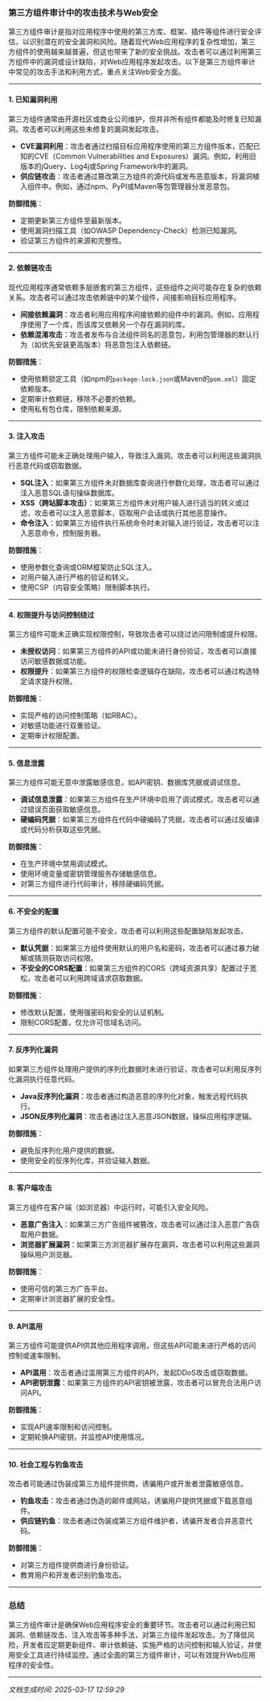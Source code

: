### 第三方组件审计中的攻击技术与Web安全

第三方组件审计是指对应用程序中使用的第三方库、框架、插件等组件进行安全评估，以识别潜在的安全漏洞和风险。随着现代Web应用程序的复杂性增加，第三方组件的使用越来越普遍，但这也带来了新的安全挑战。攻击者可以通过利用第三方组件中的漏洞或设计缺陷，对Web应用程序发起攻击。以下是第三方组件审计中常见的攻击手法和利用方式，重点关注Web安全方面。

---

#### 1. **已知漏洞利用**
第三方组件通常由开源社区或商业公司维护，但并非所有组件都能及时修复已知漏洞。攻击者可以利用这些未修复的漏洞发起攻击。

- **CVE漏洞利用**：攻击者通过扫描目标应用程序使用的第三方组件版本，匹配已知的CVE（Common Vulnerabilities and Exposures）漏洞。例如，利用旧版本的jQuery、Log4j或Spring Framework中的漏洞。
- **供应链攻击**：攻击者通过篡改第三方组件的源代码或发布恶意版本，将漏洞植入组件中。例如，通过npm、PyPI或Maven等包管理器分发恶意包。

**防御措施**：
- 定期更新第三方组件至最新版本。
- 使用漏洞扫描工具（如OWASP Dependency-Check）检测已知漏洞。
- 验证第三方组件的来源和完整性。

---

#### 2. **依赖链攻击**
现代应用程序通常依赖多层嵌套的第三方组件，这些组件之间可能存在复杂的依赖关系。攻击者可以通过攻击依赖链中的某个组件，间接影响目标应用程序。

- **间接依赖漏洞**：攻击者利用应用程序间接依赖的组件中的漏洞。例如，应用程序使用了一个库，而该库又依赖另一个存在漏洞的库。
- **依赖混淆攻击**：攻击者发布与合法组件同名的恶意包，利用包管理器的默认行为（如优先安装更高版本）将恶意包注入依赖链。

**防御措施**：
- 使用依赖锁定工具（如npm的`package-lock.json`或Maven的`pom.xml`）固定依赖版本。
- 定期审计依赖链，移除不必要的依赖。
- 使用私有包仓库，限制依赖来源。

---

#### 3. **注入攻击**
第三方组件可能未正确处理用户输入，导致注入漏洞。攻击者可以利用这些漏洞执行恶意代码或窃取数据。

- **SQL注入**：如果第三方组件未对数据库查询进行参数化处理，攻击者可以通过注入恶意SQL语句操纵数据库。
- **XSS（跨站脚本攻击）**：如果第三方组件未对用户输入进行适当的转义或过滤，攻击者可以注入恶意脚本，窃取用户会话或执行其他恶意操作。
- **命令注入**：如果第三方组件执行系统命令时未对输入进行验证，攻击者可以注入恶意命令，控制服务器。

**防御措施**：
- 使用参数化查询或ORM框架防止SQL注入。
- 对用户输入进行严格的验证和转义。
- 使用CSP（内容安全策略）限制脚本执行。

---

#### 4. **权限提升与访问控制绕过**
第三方组件可能未正确实现权限控制，导致攻击者可以绕过访问限制或提升权限。

- **未授权访问**：如果第三方组件的API或功能未进行身份验证，攻击者可以直接访问敏感数据或功能。
- **权限提升**：如果第三方组件的权限检查逻辑存在缺陷，攻击者可以通过构造特定请求提升权限。

**防御措施**：
- 实现严格的访问控制策略（如RBAC）。
- 对敏感功能进行双重验证。
- 定期审计权限配置。

---

#### 5. **信息泄露**
第三方组件可能无意中泄露敏感信息，如API密钥、数据库凭据或调试信息。

- **调试信息泄露**：如果第三方组件在生产环境中启用了调试模式，攻击者可以通过错误页面获取敏感信息。
- **硬编码凭据**：如果第三方组件在代码中硬编码了凭据，攻击者可以通过反编译或代码分析获取这些凭据。

**防御措施**：
- 在生产环境中禁用调试模式。
- 使用环境变量或密钥管理服务存储敏感信息。
- 对第三方组件进行代码审计，移除硬编码凭据。

---

#### 6. **不安全的配置**
第三方组件的默认配置可能不安全，攻击者可以利用这些配置缺陷发起攻击。

- **默认凭据**：如果第三方组件使用默认的用户名和密码，攻击者可以通过暴力破解或猜测获取访问权限。
- **不安全的CORS配置**：如果第三方组件的CORS（跨域资源共享）配置过于宽松，攻击者可以利用跨域请求窃取数据。

**防御措施**：
- 修改默认配置，使用强密码和安全的认证机制。
- 限制CORS配置，仅允许可信域名访问。

---

#### 7. **反序列化漏洞**
如果第三方组件处理用户提供的序列化数据时未进行验证，攻击者可以利用反序列化漏洞执行任意代码。

- **Java反序列化漏洞**：攻击者通过构造恶意的序列化对象，触发远程代码执行。
- **JSON反序列化漏洞**：攻击者通过注入恶意JSON数据，操纵应用程序逻辑。

**防御措施**：
- 避免反序列化用户提供的数据。
- 使用安全的反序列化库，并验证输入数据。

---

#### 8. **客户端攻击**
第三方组件在客户端（如浏览器）中运行时，可能引入安全风险。

- **恶意广告注入**：如果第三方广告组件被篡改，攻击者可以通过注入恶意广告窃取用户数据。
- **浏览器扩展漏洞**：如果第三方浏览器扩展存在漏洞，攻击者可以利用这些漏洞操纵用户浏览器。

**防御措施**：
- 使用可信的第三方广告平台。
- 定期审计浏览器扩展的安全性。

---

#### 9. **API滥用**
第三方组件可能提供API供其他应用程序调用，但这些API可能未进行严格的访问控制或速率限制。

- **API滥用**：攻击者通过滥用第三方组件的API，发起DDoS攻击或窃取数据。
- **API密钥泄露**：如果第三方组件的API密钥被泄露，攻击者可以冒充合法用户访问API。

**防御措施**：
- 实现API速率限制和访问控制。
- 定期轮换API密钥，并监控API使用情况。

---

#### 10. **社会工程与钓鱼攻击**
攻击者可能通过伪装成第三方组件提供商，诱骗用户或开发者泄露敏感信息。

- **钓鱼攻击**：攻击者通过伪造的邮件或网站，诱骗用户提供凭据或下载恶意组件。
- **供应链钓鱼**：攻击者通过伪装成第三方组件维护者，诱骗开发者合并恶意代码。

**防御措施**：
- 对第三方组件提供商进行身份验证。
- 教育用户和开发者识别钓鱼攻击。

---

### 总结
第三方组件审计是确保Web应用程序安全的重要环节。攻击者可以通过利用已知漏洞、依赖链攻击、注入攻击等多种手法，对第三方组件发起攻击。为了降低风险，开发者应定期更新组件、审计依赖链、实施严格的访问控制和输入验证，并使用安全工具进行持续监控。通过全面的第三方组件审计，可以有效提升Web应用程序的安全性。

---

*文档生成时间: 2025-03-17 12:59:29*

